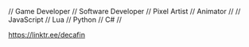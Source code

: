// Game Developer // Software Developer // Pixel Artist // Animator //
// JavaScript // Lua // Python // C# //

https://linktr.ee/decafin
